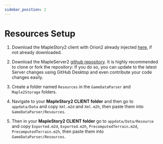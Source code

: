 ```yaml
---
sidebar_position: 2
---
```


# Resources Setup

1. Download the MapleStory2 client with Orion2 already injected [here](https://drive.google.com/file/d/1NxSNP7AB-BgPlYavXPAuTi1ay2TR0uwV/view), if not already downloaded.

2. Download the MapleServer2 [github repository](https://github.com/AlanMorel/MapleServer2).
It is highly recommended to clone or fork the repository: If you do so, you can update to the latest Server changes using GitHub Desktop and even contribute your code changes easily.

3. Create a folder named `Resources` in the `GameDataParser` and `Maple2Storage` folders.

4. Navigate to your **MapleStory2 CLIENT folder** and then go to `appdata/Data` and copy `Xml.m2d` and `Xml.m2h`, then paste them into `GameDataParser/Resources`.

5. Then in your **MapleStory2 CLIENT folder** go to `appdata/Data/Resource` and copy `Exported.m2d`, `Exported.m2h`, `PrecomputedTerrain.m2d`, `PrecomputedTerrain.m2h`, then paste them into `GameDataParser/Resources`.
